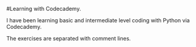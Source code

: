 #Learning with Codecademy.

I have been learning basic and intermediate level coding with Python via Codecademy.

The exercises are separated with comment lines.
